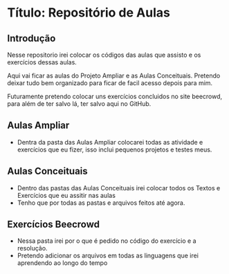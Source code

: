 # Título: Repositório de Aulas #

## Introdução ##

Nesse repositorio irei colocar os códigos das aulas que assisto e os exercícios dessas aulas.

Aqui vai ficar as aulas do Projeto Ampliar e as Aulas Conceituais.
Pretendo deixar tudo bem organizado para ficar de facil acesso depois para mim.

Futuramente pretendo colocar uns exercícios concluidos no site beecrowd, para além de ter salvo lá,
ter salvo aqui no GitHub.

## Aulas Ampliar ##

- Dentra da pasta das Aulas Ampliar colocarei todas as atividade e exercícios que eu fizer, isso inclui pequenos projetos e testes meus.

## Aulas Conceituais ##

- Dentro das pastas das Aulas Conceituais irei colocar todos os Textos e Exercícios que eu assitir nas aulas
- Tenho que por todas as pastas e arquivos feitos até agora.

## Exercícios Beecrowd ##

- Nessa pasta irei por o que é pedido no código do exercício e a resolução. 
- Pretendo adicionar os arquivos em todas as linguagens que irei aprendendo ao longo do tempo